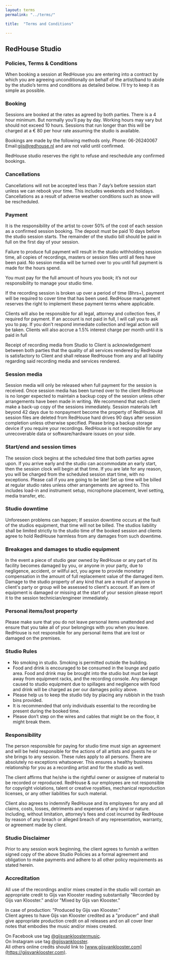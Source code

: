 ```yaml
---
layout: terms
permalink: "../terms/" 

title:  "Terms and Conditions"

---
```


## RedHouse Studio

###  Policies, Terms & Conditions

When booking a session at RedHouse you are entering into a contract by which you are agreeing unconditionally on behalf of the artist/band to abide by the studio’s terms and conditions as detailed below. I’ll try to keep it as simple as possible.

### <strong>Booking</strong>
Sessions are booked at the rates as agreed by both parties. There is a 4 hour minimum. But normally you’ll pay by day. Working hours may vary but should not exceed 10 hours. Sessions that run longer than this will be charged at a € 80 per hour rate assuming the studio is available. 

Bookings are made by the following methods only. Phone: 06-26240067 Email:gijs@redhouse.nl and are not valid until confirmed.

RedHouse studio reserves the right to refuse and reschedule any confirmed bookings.


<a name="cancellations"></a>
### <strong>Cancellations</strong>
Cancellations will not be accepted less than 7 day’s before session start unless we can rebook your time. This includes weekends and holidays. Cancellations as a result of adverse weather conditions such as snow will be rescheduled.


<a name="payment"></a>
### <strong>Payment</strong>
It is the responsibility of the artist to cover 50% of the cost of each session as a confirmed session booking. The deposit must be paid 10 days before the studio session starts. The remainder of the studio bill should be paid in full on the first day of your session.

Failure to produce full payment will result in the studio withholding session time, all copies of recordings, masters or session files until all fees have been paid. No session media will be turned over to you until full payment is made for the hours spend.

You must pay for the full amount of hours you book; it’s not our responsibility to manage your studio time.

If the recording session is broken up over a period of time (8hrs+), payment will be required to cover time that has been used. RedHouse management reserves the right to implement these payment terms where applicable. 

Clients will also be responsible for all legal, attorney and collection fees, if required for payment. If an account is not paid in full, I will call you to ask you to pay. If you don’t respond immediate collection and legal action will be taken. Clients will also accrue a 1.5% interest charge per month until it is paid in full

Receipt of recording media from Studio to Client is acknowledgement between both parties that the quality of all services rendered by RedHouse is satisfactory to Client and shall release RedHouse from any and all liability regarding said recording media and services rendered.


<a name="session-media"></a>
### <strong>Session media</strong>
Session media will only be released when full payment for the session is received. Once session media has been turned over to the client RedHouse is no longer expected to maintain a backup copy of the session unless other arrangements have been made in writing. We recommend that each client make a back-up copy of the sessions immediately. Session materials left beyond 42 days due to nonpayment become the property of RedHouse. 
All session files are deleted from RedHouse hard drives 90 days after session completion unless otherwise specified. Please bring a backup storage device if you require your recordings. RedHouse is not responsible for any unrecoverable data or software/hardware issues on your side.


<a name="session-times"></a>
### <strong>Start/end and session times</strong>
The session clock begins at the scheduled time that both parties agree upon. If you arrive early and the studio can accommodate an early start, then the session clock will begin at that time. If you are late for any reason, you will be charged from the scheduled session start time, with no exceptions. Please call if you are going to be late! Set up time will be billed at regular studio rates unless other arrangements are agreed to. This includes load-in and instrument setup, microphone placement, level setting, media transfer, etc.


<a name="studio-downtime"></a>
### <strong>Studio downtime</strong>
Unforeseen problems can happen; If session downtime occurs at the fault of the studios equipment, that time will not be billed. The studios liability shall be limited strictly to the studio time of the booked session and clients agree to hold RedHouse harmless from any damages from such downtime.


<a name="damages"></a>
### <strong>Breakages and damages to studio equipment</strong>
In the event a piece of studio gear owned by RedHouse or any part of its facility becomes damaged by you, or anyone in your party, due to negligence, accident, or willful act, you agree to provide monetary compensation in the amount of full replacement value of the damaged item. Damage to the studio property of any kind that are a result of anyone in client's party or group will be assessed to client's account. If an item of equipment is damaged or missing at the start of your session please report it to the session technician/engineer immediately.


<a name="personal-items"></a>
### <strong>Personal items/lost property</strong>
Please make sure that you do not leave personal items unattended and ensure that you take all of your belongings with you when you leave. RedHouse is not responsible for any personal items that are lost or damaged on the premises.


<a name="studio-rules"></a>
### <strong>Studio Rules</strong>
- No smoking in studio. Smoking is permitted outside the building.
- Food and drink is encouraged to be consumed in the lounge and patio area. Food and drink may be brought into the studio but must be kept away from equipment racks, and the recording console. Any damage caused to studio equipment due to spillages and negligence with food and drink will be charged as per our damages policy above.
- Please help us to keep the studio tidy by placing any rubbish in the trash bins provided.
- It is recommended that only individuals essential to the recording be present during the booked time.
- Please don’t step on the wires and cables that might be on the floor, it might break them.


<a name="responsibility"></a>
### <strong>Responsibility</strong>
The person responsible for paying for studio time must sign an agreement and will be held responsible for the actions of all artists and guests he or she brings to any session. These rules apply to all persons. There are absolutely no exceptions whatsoever. This ensures a healthy business relationship for you as a recording artist and for the studio as well.

The client affirms that he/she is the rightful owner or assignee of material to be recorded or reproduced. RedHouse & our employees are not responsible for copyright violations, talent or creative royalties, mechanical reproduction licenses, or any other liabilities for such material. 

Client also agrees to indemnify RedHouse and its employees for any and all claims, costs, losses, detriments and expenses of any kind or nature. Including, without limitation, attorney’s fees and cost incurred by RedHouse by reason of any breach or alleged breach of any representation, warranty, or agreement made by client.


<a name="disclaimer"></a>
### <strong>Studio Disclaimer</strong>
Prior to any session work beginning, the client agrees to furnish a written signed copy of the above Studio Policies as a formal agreement and obligation to make payments and adhere to all other policy requirements as stated herein.


<a name="accreditation"></a>
### <strong>Accreditation</strong>
All use of the recordings and/or mixes created in the studio will contain an appropriate credit to Gijs van Klooster reading substantially "Recorded by Gijs van Klooster." and/or "Mixed by Gijs van Klooster."

In case of production: "Produced by Gijs van Klooster."<br />
Client agrees to have Gijs van Klooster credited as a "producer" and shall give appropriate production credit on all releases and on all cover liner notes that embodies the music and/or mixes created.

On Facebook use tag [@gijsvankloostermusic](https://www.facebook.com/gijsvankloostermusic/).<br />
On Instagram use tag [@gijsvanklooster](https://www.instagram.com/gijsvanklooster/).<br />
All others online credits should link to [www.gijsvanklooster.com](https://gijsvanklooster.com).



